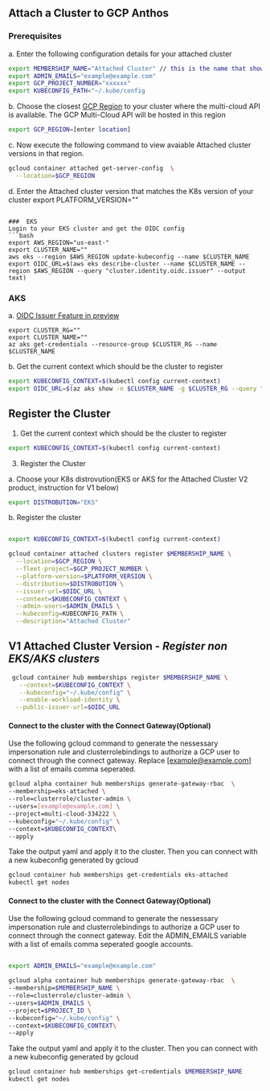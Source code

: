 ## Attach a Cluster to GCP Anthos

### Prerequisites 
a. Enter the following configuration details for your attached cluster
```bash
export MEMBERSHIP_NAME="Attached Cluster" // this is the name that shows up in the GCP console for this cluster
export ADMIN_EMAILS="example@example.com"
export GCP_PROJECT_NUMBER="xxxxxx"
export KUBECONFIG_PATH="~/.kube/config
```
b. Choose the closest [GCP Region](https://cloud.google.com/anthos/clusters/docs/multi-cloud/attached/eks/reference/supported-regions) to your cluster where the multi-cloud API is available. The GCP Multi-Cloud API will be hosted in this region
```sh
export GCP_REGION=[enter location]
```
c. Now execute the following command to view avaiable Attached cluster versions in that region. 

```sh
gcloud container attached get-server-config  \
  --location=$GCP_REGION
  ```
 d. Enter the Attached cluster version that matches the K8s version of your  cluster
export PLATFORM_VERSION=""
```

###  EKS 
Login to your EKS cluster and get the OIDC config
```bash
export AWS_REGION="us-east-"
export CLUSTER_NAME=""
aws eks --region $AWS_REGION update-kubeconfig --name $CLUSTER_NAME
export OIDC_URL=$(aws eks describe-cluster --name $CLUSTER_NAME --region $AWS_REGION --query "cluster.identity.oidc.issuer" --output text)

```

### AKS 
a. [OIDC Issuer Feature in preview](https://docs.microsoft.com/en-us/azure/aks/cluster-configuration#register-the-enableoidcissuerpreview-feature-flag)
```
export CLUSTER_RG=""
export CLUSTER_NAME=""
az aks get-credentials --resource-group $CLUSTER_RG --name $CLUSTER_NAME
```
b. Get the current context which should be the cluster to register
```bash
export KUBECONFIG_CONTEXT=$(kubectl config current-context) 
export OIDC_URL=$(az aks show -n $CLUSTER_NAME -g $CLUSTER_RG --query "oidcIssuerProfile.issuerUrl" -otsv)
```

## Register the Cluster
1. Get the current context which should be the cluster to register
```bash
export KUBECONFIG_CONTEXT=$(kubectl config current-context) 
```



3. Register the Cluster

a. Choose your K8s distrovution(EKS or AKS for the Attached Cluster V2 product, instruction for V1 below)

```sh
export DISTROBUTION="EKS"
```

b. Register the cluster
```sh

export KUBECONFIG_CONTEXT=$(kubectl config current-context) 

gcloud container attached clusters register $MEMBERSHIP_NAME \
  --location=$GCP_REGION \
  --fleet-project=$GCP_PROJECT_NUMBER \
  --platform-version=$PLATFORM_VERSION \
  --distribution=$DISTROBUTION \
  --issuer-url=$OIDC_URL \
  --context=$KUBECONFIG_CONTEXT \
  --admin-users=$ADMIN_EMAILS \
  --kubeconfig=KUBECONFIG_PATH \
  --description="Attached Cluster"
```



## V1 Attached Cluster Version - *Register non EKS/AKS clusters*

```bash
 gcloud container hub memberships register $MEMBERSHIP_NAME \
   --context=$KUBECONFIG_CONTEXT \
   --kubeconfig="~/.kube/config" \
   --enable-workload-identity \
  --public-issuer-url=$OIDC_URL
   ```


#### Connect to the cluster with the Connect Gateway(Optional)
Use the following gcloud command to generate the nessessary impersonation rule and clusterrolebindings to authorize a GCP user to connect through the connect gateway. Replace [example@example.com] with a list of emails comma seperated. 

```bash
gcloud alpha container hub memberships generate-gateway-rbac  \
--membership=eks-attached \
--role=clusterrole/cluster-admin \
--users=[example@example.com] \
--project=multi-cloud-334222 \
--kubeconfig="~/.kube/config" \
--context=$KUBECONFIG_CONTEXT\
--apply
```

Take the output yaml and apply it to the cluster. Then you can connect with a new kubeconfig generated by gcloud
```bash
gcloud container hub memberships get-credentials eks-attached
kubectl get nodes
```




#### Connect to the cluster with the Connect Gateway(Optional)
Use the following gcloud command to generate the nessessary impersonation rule and clusterrolebindings to authorize a GCP user to connect through the connect gateway. Edit the ADMIN_EMAILS variable with a list of emails comma seperated google accounts. 

```bash

export ADMIN_EMAILS="example@example.com"

gcloud alpha container hub memberships generate-gateway-rbac  \
--membership=$MEMBERSHIP_NAME \
--role=clusterrole/cluster-admin \
--users=$ADMIN_EMAILS \
--project=$PROJECT_ID \
--kubeconfig="~/.kube/config" \
--context=$KUBECONFIG_CONTEXT\
--apply
```

Take the output yaml and apply it to the cluster. Then you can connect with a new kubeconfig generated by gcloud
```bash
gcloud container hub memberships get-credentials $MEMBERSHIP_NAME
kubectl get nodes
```
